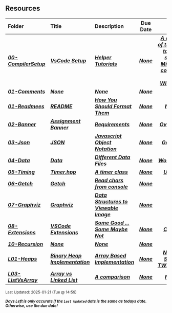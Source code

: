 ## Resources

| Folder | Title | Description | Due Date | Due |  |
|:------|:------|:------|:-----:|:-----:|-----|
| ***<a href="https://github.com/rugbyprof/5243-Algorithms/tree/master/Resources/00-CompilerSetup">00-CompilerSetup</a>*** | ***<a href="https://github.com/rugbyprof/5243-Algorithms/tree/master/Resources/00-CompilerSetup"> VsCode Setup </a>*** | ***<a href="https://github.com/rugbyprof/5243-Algorithms/tree/master/Resources/00-CompilerSetup"> Helper Tutorials</a>*** | ***<a href="https://github.com/rugbyprof/5243-Algorithms/tree/master/Resources/00-CompilerSetup">None</a>*** | ***<a href="https://github.com/rugbyprof/5243-Algorithms/tree/master/Resources/00-CompilerSetup"> A couple of tutorials to help setup MingGW compiler on Windows</a>*** |  |
| ***<a href="https://github.com/rugbyprof/5243-Algorithms/tree/master/Resources/01-Comments">01-Comments</a>*** | ***<a href="https://github.com/rugbyprof/5243-Algorithms/tree/master/Resources/01-Comments">None</a>*** | ***<a href="https://github.com/rugbyprof/5243-Algorithms/tree/master/Resources/01-Comments">None</a>*** | ***<a href="https://github.com/rugbyprof/5243-Algorithms/tree/master/Resources/01-Comments">None</a>*** | ***<a href="https://github.com/rugbyprof/5243-Algorithms/tree/master/Resources/01-Comments">N/A</a>*** |  |
| ***<a href="https://github.com/rugbyprof/5243-Algorithms/tree/master/Resources/01-Readmees">01-Readmees</a>*** | ***<a href="https://github.com/rugbyprof/5243-Algorithms/tree/master/Resources/01-Readmees"> README </a>*** | ***<a href="https://github.com/rugbyprof/5243-Algorithms/tree/master/Resources/01-Readmees"> How You Should Format Them</a>*** | ***<a href="https://github.com/rugbyprof/5243-Algorithms/tree/master/Resources/01-Readmees">None</a>*** | ***<a href="https://github.com/rugbyprof/5243-Algorithms/tree/master/Resources/01-Readmees"> None</a>*** |  |
| ***<a href="https://github.com/rugbyprof/5243-Algorithms/tree/master/Resources/02-Banner">02-Banner</a>*** | ***<a href="https://github.com/rugbyprof/5243-Algorithms/tree/master/Resources/02-Banner"> Assignment Banner </a>*** | ***<a href="https://github.com/rugbyprof/5243-Algorithms/tree/master/Resources/02-Banner"> Requirements</a>*** | ***<a href="https://github.com/rugbyprof/5243-Algorithms/tree/master/Resources/02-Banner">None</a>*** | ***<a href="https://github.com/rugbyprof/5243-Algorithms/tree/master/Resources/02-Banner"> Overview</a>*** |  |
| ***<a href="https://github.com/rugbyprof/5243-Algorithms/tree/master/Resources/03-Json">03-Json</a>*** | ***<a href="https://github.com/rugbyprof/5243-Algorithms/tree/master/Resources/03-Json"> JSON </a>*** | ***<a href="https://github.com/rugbyprof/5243-Algorithms/tree/master/Resources/03-Json"> Javascript Object Notation</a>*** | ***<a href="https://github.com/rugbyprof/5243-Algorithms/tree/master/Resources/03-Json">None</a>*** | ***<a href="https://github.com/rugbyprof/5243-Algorithms/tree/master/Resources/03-Json"> General</a>*** |  |
| ***<a href="https://github.com/rugbyprof/5243-Algorithms/tree/master/Resources/04-Data">04-Data</a>*** | ***<a href="https://github.com/rugbyprof/5243-Algorithms/tree/master/Resources/04-Data"> Data </a>*** | ***<a href="https://github.com/rugbyprof/5243-Algorithms/tree/master/Resources/04-Data"> Different Data Files</a>*** | ***<a href="https://github.com/rugbyprof/5243-Algorithms/tree/master/Resources/04-Data">None</a>*** | ***<a href="https://github.com/rugbyprof/5243-Algorithms/tree/master/Resources/04-Data"> Word Lists</a>*** |  |
| ***<a href="https://github.com/rugbyprof/5243-Algorithms/tree/master/Resources/05-Timing">05-Timing</a>*** | ***<a href="https://github.com/rugbyprof/5243-Algorithms/tree/master/Resources/05-Timing"> Timer.hpp </a>*** | ***<a href="https://github.com/rugbyprof/5243-Algorithms/tree/master/Resources/05-Timing"> A timer class</a>*** | ***<a href="https://github.com/rugbyprof/5243-Algorithms/tree/master/Resources/05-Timing">None</a>*** | ***<a href="https://github.com/rugbyprof/5243-Algorithms/tree/master/Resources/05-Timing"> Usage</a>*** |  |
| ***<a href="https://github.com/rugbyprof/5243-Algorithms/tree/master/Resources/06-Getch">06-Getch</a>*** | ***<a href="https://github.com/rugbyprof/5243-Algorithms/tree/master/Resources/06-Getch"> Getch </a>*** | ***<a href="https://github.com/rugbyprof/5243-Algorithms/tree/master/Resources/06-Getch"> Read chars from console</a>*** | ***<a href="https://github.com/rugbyprof/5243-Algorithms/tree/master/Resources/06-Getch">None</a>*** | ***<a href="https://github.com/rugbyprof/5243-Algorithms/tree/master/Resources/06-Getch">N/A</a>*** |  |
| ***<a href="https://github.com/rugbyprof/5243-Algorithms/tree/master/Resources/07-Graphviz">07-Graphviz</a>*** | ***<a href="https://github.com/rugbyprof/5243-Algorithms/tree/master/Resources/07-Graphviz"> Graphviz </a>*** | ***<a href="https://github.com/rugbyprof/5243-Algorithms/tree/master/Resources/07-Graphviz"> Data Structures to Viewable Image</a>*** | ***<a href="https://github.com/rugbyprof/5243-Algorithms/tree/master/Resources/07-Graphviz">None</a>*** | ***<a href="https://github.com/rugbyprof/5243-Algorithms/tree/master/Resources/07-Graphviz">N/A</a>*** |  |
| ***<a href="https://github.com/rugbyprof/5243-Algorithms/tree/master/Resources/08-Extensions">08-Extensions</a>*** | ***<a href="https://github.com/rugbyprof/5243-Algorithms/tree/master/Resources/08-Extensions"> VSCode Extensions </a>*** | ***<a href="https://github.com/rugbyprof/5243-Algorithms/tree/master/Resources/08-Extensions"> Some Good ... Some Maybe Not</a>*** | ***<a href="https://github.com/rugbyprof/5243-Algorithms/tree/master/Resources/08-Extensions">None</a>*** | ***<a href="https://github.com/rugbyprof/5243-Algorithms/tree/master/Resources/08-Extensions"> C/C++</a>*** |  |
| ***<a href="https://github.com/rugbyprof/5243-Algorithms/tree/master/Resources/10-Recursion">10-Recursion</a>*** | ***<a href="https://github.com/rugbyprof/5243-Algorithms/tree/master/Resources/10-Recursion">None</a>*** | ***<a href="https://github.com/rugbyprof/5243-Algorithms/tree/master/Resources/10-Recursion">None</a>*** | ***<a href="https://github.com/rugbyprof/5243-Algorithms/tree/master/Resources/10-Recursion">None</a>*** | ***<a href="https://github.com/rugbyprof/5243-Algorithms/tree/master/Resources/10-Recursion">N/A</a>*** |  |
| ***<a href="https://github.com/rugbyprof/5243-Algorithms/tree/master/Resources/L01-Heaps">L01-Heaps</a>*** | ***<a href="https://github.com/rugbyprof/5243-Algorithms/tree/master/Resources/L01-Heaps"> Binary Heap Implementation </a>*** | ***<a href="https://github.com/rugbyprof/5243-Algorithms/tree/master/Resources/L01-Heaps"> Array Based Implementation</a>*** | ***<a href="https://github.com/rugbyprof/5243-Algorithms/tree/master/Resources/L01-Heaps">None</a>*** | ***<a href="https://github.com/rugbyprof/5243-Algorithms/tree/master/Resources/L01-Heaps"> NEEDS SOME TWEEKING</a>*** |  |
| ***<a href="https://github.com/rugbyprof/5243-Algorithms/tree/master/Resources/L03-ListVsArray">L03-ListVsArray</a>*** | ***<a href="https://github.com/rugbyprof/5243-Algorithms/tree/master/Resources/L03-ListVsArray"> Array vs Linked List </a>*** | ***<a href="https://github.com/rugbyprof/5243-Algorithms/tree/master/Resources/L03-ListVsArray"> A comparison</a>*** | ***<a href="https://github.com/rugbyprof/5243-Algorithms/tree/master/Resources/L03-ListVsArray">None</a>*** | ***<a href="https://github.com/rugbyprof/5243-Algorithms/tree/master/Resources/L03-ListVsArray"> None</a>*** |  |

<sup>Last Updated: 2025-01-21 (Tue @ 14:59)</sup> 

<sup>***Days Left is only accurate if the `Last Updated` date is the same as todays date. Otherwise, use the due date!***</sup> 